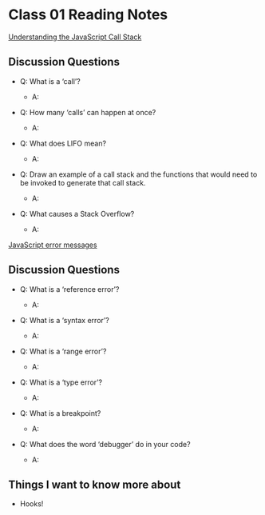 # Class 01 Reading Notes

[Understanding the JavaScript Call Stack](https://medium.freecodecamp.org/understanding-the-javascript-call-stack-861e41ae61d4)

## Discussion Questions

- Q: What is a ‘call’?

  - A:

- Q: How many ‘calls’ can happen at once?

  - A:

- Q: What does LIFO mean?

  - A:

- Q: Draw an example of a call stack and the functions that would need to be invoked to generate that call stack.

  - A:

- Q: What causes a Stack Overflow?

  - A:

[JavaScript error messages](https://codeburst.io/javascript-error-messages-debugging-d23f84f0ae7c)

## Discussion Questions

- Q: What is a ‘reference error’?

  - A:

- Q: What is a ‘syntax error’?

  - A:

- Q: What is a ‘range error’?

  - A:

- Q: What is a ‘type error’?

  - A:

- Q: What is a breakpoint?

  - A:

- Q: What does the word ‘debugger’ do in your code?

  - A:

## Things I want to know more about

- Hooks!
